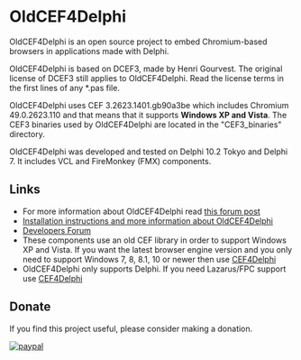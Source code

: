 # OldCEF4Delphi
OldCEF4Delphi is an open source project to embed Chromium-based browsers in applications made with Delphi.

OldCEF4Delphi is based on DCEF3, made by Henri Gourvest. The original license of DCEF3 still applies to OldCEF4Delphi. Read the license terms in the first lines of any *.pas file.

OldCEF4Delphi uses CEF 3.2623.1401.gb90a3be which includes Chromium 49.0.2623.110 and that means that it supports **Windows XP and Vista**. 
The CEF3 binaries used by OldCEF4Delphi are located in the "CEF3_binaries" directory.

OldCEF4Delphi was developed and tested on Delphi 10.2 Tokyo and Delphi 7. It includes VCL and FireMonkey (FMX) components.

## Links
* For more information about OldCEF4Delphi read [this forum post](https://www.briskbard.com/forum/viewtopic.php?f=8&p=1715)
* [Installation instructions and more information about OldCEF4Delphi](https://www.briskbard.com/index.php?lang=en&pageid=cef)
* [Developers Forum](https://www.briskbard.com/forum)
* These components use an old CEF library in order to support Windows XP and Vista. If you want the latest browser engine version and you only need to support Windows 7, 8, 8.1, 10 or newer then use [CEF4Delphi](https://github.com/salvadordf/CEF4Delphi)
* OldCEF4Delphi only supports Delphi. If you need Lazarus/FPC support use [CEF4Delphi](https://github.com/salvadordf/CEF4Delphi)

## Donate
If you find this project useful, please consider making a donation.

[![paypal](https://www.paypalobjects.com/en_US/i/btn/btn_donateCC_LG.gif)](https://www.paypal.com/cgi-bin/webscr?cmd=_s-xclick&hosted_button_id=FTSD2CCGXTD86)
